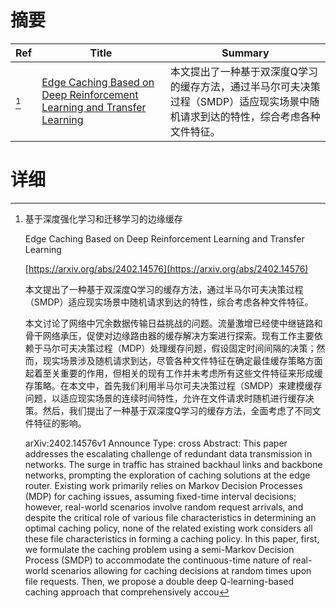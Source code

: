 # 摘要

| Ref | Title | Summary |
| --- | --- | --- |
| [^1] | [Edge Caching Based on Deep Reinforcement Learning and Transfer Learning](https://arxiv.org/abs/2402.14576) | 本文提出了一种基于双深度Q学习的缓存方法，通过半马尔可夫决策过程（SMDP）适应现实场景中随机请求到达的特性，综合考虑各种文件特征。 |

# 详细

[^1]: 基于深度强化学习和迁移学习的边缘缓存

    Edge Caching Based on Deep Reinforcement Learning and Transfer Learning

    [https://arxiv.org/abs/2402.14576](https://arxiv.org/abs/2402.14576)

    本文提出了一种基于双深度Q学习的缓存方法，通过半马尔可夫决策过程（SMDP）适应现实场景中随机请求到达的特性，综合考虑各种文件特征。

    

    本文讨论了网络中冗余数据传输日益挑战的问题。流量激增已经使中继链路和骨干网络承压，促使对边缘路由器的缓存解决方案进行探索。现有工作主要依赖于马尔可夫决策过程（MDP）处理缓存问题，假设固定时间间隔的决策；然而，现实场景涉及随机请求到达，尽管各种文件特征在确定最佳缓存策略方面起着至关重要的作用，但相关的现有工作并未考虑所有这些文件特征来形成缓存策略。在本文中，首先我们利用半马尔可夫决策过程（SMDP）来建模缓存问题，以适应现实场景的连续时间特性，允许在文件请求时随机进行缓存决策。然后，我们提出了一种基于双深度Q学习的缓存方法，全面考虑了不同文件特征的影响。

    arXiv:2402.14576v1 Announce Type: cross  Abstract: This paper addresses the escalating challenge of redundant data transmission in networks. The surge in traffic has strained backhaul links and backbone networks, prompting the exploration of caching solutions at the edge router. Existing work primarily relies on Markov Decision Processes (MDP) for caching issues, assuming fixed-time interval decisions; however, real-world scenarios involve random request arrivals, and despite the critical role of various file characteristics in determining an optimal caching policy, none of the related existing work considers all these file characteristics in forming a caching policy. In this paper, first, we formulate the caching problem using a semi-Markov Decision Process (SMDP) to accommodate the continuous-time nature of real-world scenarios allowing for caching decisions at random times upon file requests. Then, we propose a double deep Q-learning-based caching approach that comprehensively accou
    

